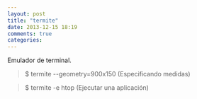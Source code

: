 ```yaml
---
layout: post
title: "termite"
date: 2013-12-15 18:19
comments: true
categories: 
---
```

Emulador de terminal.

>$ termite --geometry=900x150 (Especificando medidas)

>$ termite -e htop (Ejecutar una aplicación)

